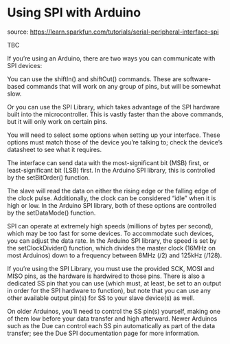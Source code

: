 # Using SPI with Arduino

source: https://learn.sparkfun.com/tutorials/serial-peripheral-interface-spi

TBC

If you’re using an Arduino, there are two ways you can communicate with SPI devices:

You can use the shiftIn() and shiftOut() commands. These are software-based commands that will work on any group of pins, but will be somewhat slow.

Or you can use the SPI Library, which takes advantage of the SPI hardware built into the microcontroller. This is vastly faster than the above commands, but it will only work on certain pins.

You will need to select some options when setting up your interface. These options must match those of the device you’re talking to; check the device’s datasheet to see what it requires.

The interface can send data with the most-significant bit (MSB) first, or least-significant bit (LSB) first. In the Arduino SPI library, this is controlled by the setBitOrder() function.

The slave will read the data on either the rising edge or the falling edge of the clock pulse. Additionally, the clock can be considered “idle” when it is high or low. In the Arduino SPI library, both of these options are controlled by the setDataMode() function.

SPI can operate at extremely high speeds (millions of bytes per second), which may be too fast for some devices. To accommodate such devices, you can adjust the data rate. In the Arduino SPI library, the speed is set by the setClockDivider() function, which divides the master clock (16MHz on most Arduinos) down to a frequency between 8MHz (/2) and 125kHz (/128).

If you’re using the SPI Library, you must use the provided SCK, MOSI and MISO pins, as the hardware is hardwired to those pins. There is also a dedicated SS pin that you can use (which must, at least, be set to an output in order for the SPI hardware to function), but note that you can use any other available output pin(s) for SS to your slave device(s) as well.

On older Arduinos, you’ll need to control the SS pin(s) yourself, making one of them low before your data transfer and high afterward. Newer Arduinos such as the Due can control each SS pin automatically as part of the data transfer; see the Due SPI documentation page for more information.

